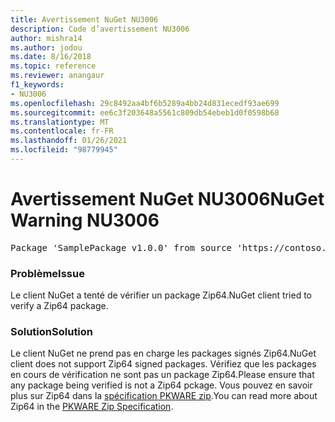 ```yaml
---
title: Avertissement NuGet NU3006
description: Code d’avertissement NU3006
author: mishra14
ms.author: jodou
ms.date: 8/16/2018
ms.topic: reference
ms.reviewer: anangaur
f1_keywords:
- NU3006
ms.openlocfilehash: 29c8492aa4bf6b5289a4bb24d831ecedf93ae699
ms.sourcegitcommit: ee6c3f203648a5561c809db54ebeb1d0f0598b68
ms.translationtype: MT
ms.contentlocale: fr-FR
ms.lasthandoff: 01/26/2021
ms.locfileid: "98779945"
---
```

# <a name="nuget-warning-nu3006"></a><span data-ttu-id="ab59f-103">Avertissement NuGet NU3006</span><span class="sxs-lookup"><span data-stu-id="ab59f-103">NuGet Warning NU3006</span></span>

<pre>Package 'SamplePackage v1.0.0' from source 'https://contoso.com/index.json': Signed Zip64 packages are not supported.</pre>

### <a name="issue"></a><span data-ttu-id="ab59f-104">Problème</span><span class="sxs-lookup"><span data-stu-id="ab59f-104">Issue</span></span>

<span data-ttu-id="ab59f-105">Le client NuGet a tenté de vérifier un package Zip64.</span><span class="sxs-lookup"><span data-stu-id="ab59f-105">NuGet client tried to verify a Zip64 package.</span></span>


### <a name="solution"></a><span data-ttu-id="ab59f-106">Solution</span><span class="sxs-lookup"><span data-stu-id="ab59f-106">Solution</span></span>

<span data-ttu-id="ab59f-107">Le client NuGet ne prend pas en charge les packages signés Zip64.</span><span class="sxs-lookup"><span data-stu-id="ab59f-107">NuGet client does not support Zip64 signed packages.</span></span> <span data-ttu-id="ab59f-108">Vérifiez que les packages en cours de vérification ne sont pas un package Zip64.</span><span class="sxs-lookup"><span data-stu-id="ab59f-108">Please ensure that any package being verified is not a Zip64 pckage.</span></span> <span data-ttu-id="ab59f-109">Vous pouvez en savoir plus sur Zip64 dans la [spécification PKWARE zip](https://pkware.cachefly.net/webdocs/casestudies/APPNOTE.TXT).</span><span class="sxs-lookup"><span data-stu-id="ab59f-109">You can read more about Zip64 in the [PKWARE Zip Specification](https://pkware.cachefly.net/webdocs/casestudies/APPNOTE.TXT).</span></span>


